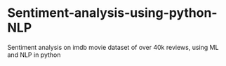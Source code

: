 # Sentiment-analysis-using-python-NLP
Sentiment analysis on imdb movie dataset of over 40k reviews, using ML and NLP in python 

